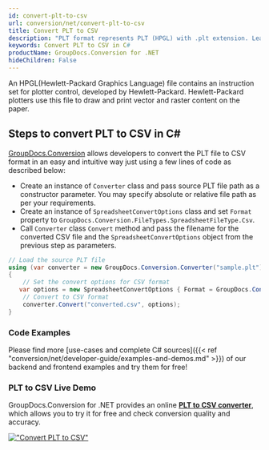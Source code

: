 ```yaml
---
id: convert-plt-to-csv
url: conversion/net/convert-plt-to-csv
title: Convert PLT to CSV
description: "PLT format represents PLT (HPGL) with .plt extension. Learn how to convert PLT to CSV file programmatically in C# language using GroupDocs.Conversion for .NET library."
keywords: Convert PLT to CSV in C#
productName: GroupDocs.Conversion for .NET
hideChildren: False
---
```


An HPGL(Hewlett-Packard Graphics Language) file contains an instruction set for plotter control, developed by Hewlett-Packard. Hewlett-Packard plotters use this file to draw and print vector and raster content on the paper.

## Steps to convert PLT to CSV in C#

[GroupDocs.Conversion](https://products.groupdocs.com/conversion/net) allows developers to convert the PLT file to CSV format in an easy and intuitive way just using a few lines of code as described below:

* Create an instance of `Converter` class and pass source PLT file path as a constructor parameter. You may specify absolute or relative file path as per your requirements. 
* Create an instance of `SpreadsheetConvertOptions` class and set `Format` property to `GroupDocs.Conversion.FileTypes.SpreadsheetFileType.Csv`.
* Call `Converter` class `Convert` method and pass the filename for the converted CSV file and the `SpreadsheetConvertOptions` object from the previous step as parameters.

```csharp
// Load the source PLT file
using (var converter = new GroupDocs.Conversion.Converter("sample.plt"))
{
    // Set the convert options for CSV format
   var options = new SpreadsheetConvertOptions { Format = GroupDocs.Conversion.FileTypes.SpreadsheetFileType.Csv };
    // Convert to CSV format
    converter.Convert("converted.csv", options);
}
```

### Code Examples

Please find more [use-cases and complete C# sources]({{< ref "conversion/net/developer-guide/examples-and-demos.md" >}}) of our backend and frontend examples and try them for free!

### PLT to CSV Live Demo

GroupDocs.Conversion for .NET provides an online [**PLT to CSV converter**](https://products.groupdocs.app/conversion/plt-to-csv), which allows you to try it for free and check conversion quality and accuracy.

[!["Convert PLT to CSV"](conversion/net/images/convert-to-csv/convert-plt-to-csv.png)](https://products.groupdocs.app/conversion/plt-to-csv)